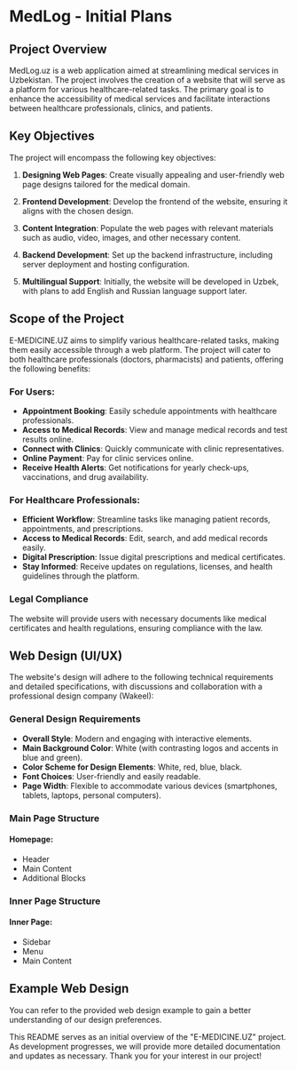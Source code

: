 # MedLog - Initial Plans

## Project Overview

MedLog.uz is a web application aimed at streamlining medical services in Uzbekistan. The project involves the creation of a website that will serve as a platform for various healthcare-related tasks. The primary goal is to enhance the accessibility of medical services and facilitate interactions between healthcare professionals, clinics, and patients.

## Key Objectives

The project will encompass the following key objectives:

1. **Designing Web Pages**: Create visually appealing and user-friendly web page designs tailored for the medical domain.

2. **Frontend Development**: Develop the frontend of the website, ensuring it aligns with the chosen design.

3. **Content Integration**: Populate the web pages with relevant materials such as audio, video, images, and other necessary content.

4. **Backend Development**: Set up the backend infrastructure, including server deployment and hosting configuration.

5. **Multilingual Support**: Initially, the website will be developed in Uzbek, with plans to add English and Russian language support later.

## Scope of the Project

E-MEDICINE.UZ aims to simplify various healthcare-related tasks, making them easily accessible through a web platform. The project will cater to both healthcare professionals (doctors, pharmacists) and patients, offering the following benefits:

### For Users:

- **Appointment Booking**: Easily schedule appointments with healthcare professionals.
- **Access to Medical Records**: View and manage medical records and test results online.
- **Connect with Clinics**: Quickly communicate with clinic representatives.
- **Online Payment**: Pay for clinic services online.
- **Receive Health Alerts**: Get notifications for yearly check-ups, vaccinations, and drug availability.

### For Healthcare Professionals:

- **Efficient Workflow**: Streamline tasks like managing patient records, appointments, and prescriptions.
- **Access to Medical Records**: Edit, search, and add medical records easily.
- **Digital Prescription**: Issue digital prescriptions and medical certificates.
- **Stay Informed**: Receive updates on regulations, licenses, and health guidelines through the platform.

### Legal Compliance

The website will provide users with necessary documents like medical certificates and health regulations, ensuring compliance with the law.

## Web Design (UI/UX)

The website's design will adhere to the following technical requirements and detailed specifications, with discussions and collaboration with a professional design company (Wakeel):

### General Design Requirements

- **Overall Style**: Modern and engaging with interactive elements.
- **Main Background Color**: White (with contrasting logos and accents in blue and green).
- **Color Scheme for Design Elements**: White, red, blue, black.
- **Font Choices**: User-friendly and easily readable.
- **Page Width**: Flexible to accommodate various devices (smartphones, tablets, laptops, personal computers).

### Main Page Structure

#### Homepage:

- Header
- Main Content
- Additional Blocks

### Inner Page Structure

#### Inner Page:

- Sidebar
- Menu
- Main Content

## Example Web Design

You can refer to the provided web design example to gain a better understanding of our design preferences.

This README serves as an initial overview of the "E-MEDICINE.UZ" project. As development progresses, we will provide more detailed documentation and updates as necessary. Thank you for your interest in our project!
